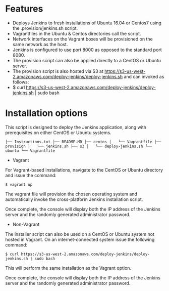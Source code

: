 # Features

- Deploys Jenkins to fresh installations of Ubuntu 16.04 or Centos7 using the .provision/jenkins.sh script.
- Vagrantfiles in the Ubuntu & Centos directories call the script.
- Network interfaces on the Vagrant boxes will be provisioned on the same network as the host.
- Jenkins is configured to use port 8000 as opposed to the standard port 8080.
- The provision script can also be applied directly to a CentOS or Ubuntu server.
- The provision script is also hosted via S3 at https://s3-us-west-2.amazonaws.com/deploy-jenkins/deploy-jenkins.sh and can invoked as follows:
- $ curl https://s3-us-west-2.amazonaws.com/deploy-jenkins/deploy-jenkins.sh | sudo bash

# Installation options

This script is designed to deploy the Jenkins application, along with prerequisites on either CentOS or Ubuntu systems.

`
├── Instructions.txt
├── README.MD
├── centos
│   └── Vagrantfile
├── provision
│   └── jenkins.sh
├── s3
│   └── deploy-jenkins.sh
└── ubuntu
    └── Vagrantfile
`

- Vagrant

For Vagrant-based installations, navigate to the CentOS or Ubuntu directory and issue the command:

`$ vagrant up`

The vagrant file will provision the chosen operating system and automatically invoke the cross-platform Jenkins installation script.

Once complete, the console will display both the IP address of the Jenkins server and the randomly generated administrator password.

- Non-Vagrant

The installer script can also be used on a CentOS or Ubuntu system not hosted in Vagrant. On an internet-connected system issue the following command:

`$ curl https://s3-us-west-2.amazonaws.com/deploy-jenkins/deploy-jenkins.sh | sudo bash`

This will perform the same installation as the Vagrant option.

Once complete, the console will display both the IP address of the Jenkins server and the randomly generated administrator password.
